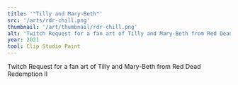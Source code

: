 ```yaml
---
title: '"Tilly and Mary-Beth"'
src: '/arts/rdr-chill.png'
thumbnail: '/art/thumbnail/rdr-chill.png'
alt: 'Twitch Request for a fan art of Tilly and Mary-Beth from Red Dead Redemption II'
year: 2021
tool: Clip Studio Paint
---
```


Twitch Request for a fan art of Tilly and Mary-Beth from Red Dead Redemption II
